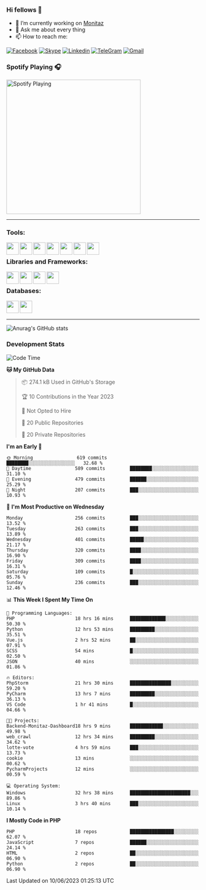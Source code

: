### Hi fellows 👋
- 🔭 I’m currently working on [Monitaz](https://monitaz.com/)
- 💬 Ask me about every thing
- 📫 How to reach me:

[![Facebook](https://img.shields.io/badge/Facebook-0000FF?logo=facebook&logoColor=white)](https://www.facebook.com/le.dat155)
[![Skype](https://img.shields.io/badge/Skype-blue?logo=skype&logoColor=white)](https://join.skype.com/invite/lr2sd8ZndbWr)
[![Linkedin](https://img.shields.io/badge/LinkedIn-0A66C2?logo=linkedin)](https://www.linkedin.com/in/ti%E1%BA%BFn-%C4%91%E1%BA%A1t-l%C3%AA-ba267a232/)
[![TeleGram](https://img.shields.io/badge/telegram-EF0EFF?logo=telegram)](https://t.me/subibi1505)
[![Gmail](https://img.shields.io/badge/Gmail-green?logo=gmail)](mailto:tiendat15599.dev@gmail.com)

### Spotify Playing 🎧
[<img src="https://tiendat-spotify.vercel.app/api/spotify" alt="Spotify Playing" width="350" />](https://open.spotify.com/user/21wi7t5t4zyugx5mgetrdo7xa)

---

### Tools:
<img align='left' height="32" width="32" src="https://upload.wikimedia.org/wikipedia/commons/thumb/c/c9/PhpStorm_Icon.svg/2048px-PhpStorm_Icon.svg.png">
<img align='left' height="32" width="32" src="https://upload.wikimedia.org/wikipedia/commons/thumb/1/1d/PyCharm_Icon.svg/1200px-PyCharm_Icon.svg.png">
<img align='left' height="32" width="32" src="https://cdn2.iconfinder.com/data/icons/pack1-baco-flurry-icons-style/512/XAMPP.png">
<img align='left' height="32" width="32" src="https://www.docker.com/wp-content/uploads/2022/03/vertical-logo-monochromatic.png">
<img align='left' height="32" width="32" src="https://www.mamp.info/images/icons/mamp-pro.png">
<img align='left' height="32" width="32" src="https://www.puttygen.com/wp-content/uploads/2019/05/Termius.png">
<img align='left' height="32" width="32" src="https://1475031.s21i.faiusr.com/4/1/ABUIABAEGAAg3dWc8AUoq7a8hAIwgAg4gAg.png">
<br>

### Libraries and Frameworks:
<img align='left' height="32" width="32" src="https://i0.wp.com/phocode.com/wp-content/uploads/2019/11/scrapyLogo.png?fit=300%2C300&ssl=1&w=640">
<img align='left' height="32" width="32" src="https://upload.wikimedia.org/wikipedia/commons/thumb/9/9a/Laravel.svg/985px-Laravel.svg.png">
<img align='left' height="32" width="32" src="https://cdn.worldvectorlogo.com/logos/codeigniter.svg">
<img align='left' height="32" width="32" src="https://upload.wikimedia.org/wikipedia/commons/thumb/e/ea/Zend-framework.svg/2560px-Zend-framework.svg.png">
<br>

### Databases:
<img align='left' height="32" width="32" src="https://download.logo.wine/logo/MySQL/MySQL-Logo.wine.png">
<img align='left' height="32" width="32" src="https://seeklogo.com/images/E/elasticsearch-logo-C75C4578EC-seeklogo.com.png">

<br>
<br>

---
![Anurag's GitHub stats](https://github-readme-stats.vercel.app/api?username=tiendat15599&show_icons=true&theme=tokyonight)
### Development Stats


<!--START_SECTION:waka-->
![Code Time](http://img.shields.io/badge/Code%20Time-105%20hrs%2014%20mins-blue)

**🐱 My GitHub Data** 

> 📦 274.1 kB Used in GitHub's Storage 
 > 
> 🏆 10 Contributions in the Year 2023
 > 
> 🚫 Not Opted to Hire
 > 
> 📜 20 Public Repositories 
 > 
> 🔑 20 Private Repositories 
 > 
**I'm an Early 🐤** 

```text
🌞 Morning                619 commits         ████████░░░░░░░░░░░░░░░░░   32.68 % 
🌆 Daytime                589 commits         ████████░░░░░░░░░░░░░░░░░   31.10 % 
🌃 Evening                479 commits         ██████░░░░░░░░░░░░░░░░░░░   25.29 % 
🌙 Night                  207 commits         ███░░░░░░░░░░░░░░░░░░░░░░   10.93 % 
```
📅 **I'm Most Productive on Wednesday** 

```text
Monday                   256 commits         ███░░░░░░░░░░░░░░░░░░░░░░   13.52 % 
Tuesday                  263 commits         ███░░░░░░░░░░░░░░░░░░░░░░   13.89 % 
Wednesday                401 commits         █████░░░░░░░░░░░░░░░░░░░░   21.17 % 
Thursday                 320 commits         ████░░░░░░░░░░░░░░░░░░░░░   16.90 % 
Friday                   309 commits         ████░░░░░░░░░░░░░░░░░░░░░   16.31 % 
Saturday                 109 commits         █░░░░░░░░░░░░░░░░░░░░░░░░   05.76 % 
Sunday                   236 commits         ███░░░░░░░░░░░░░░░░░░░░░░   12.46 % 
```


📊 **This Week I Spent My Time On** 

```text
💬 Programming Languages: 
PHP                      18 hrs 16 mins      █████████████░░░░░░░░░░░░   50.30 % 
Python                   12 hrs 53 mins      █████████░░░░░░░░░░░░░░░░   35.51 % 
Vue.js                   2 hrs 52 mins       ██░░░░░░░░░░░░░░░░░░░░░░░   07.91 % 
SCSS                     54 mins             █░░░░░░░░░░░░░░░░░░░░░░░░   02.50 % 
JSON                     40 mins             ░░░░░░░░░░░░░░░░░░░░░░░░░   01.86 % 

🔥 Editors: 
PhpStorm                 21 hrs 30 mins      ███████████████░░░░░░░░░░   59.20 % 
PyCharm                  13 hrs 7 mins       █████████░░░░░░░░░░░░░░░░   36.13 % 
VS Code                  1 hr 41 mins        █░░░░░░░░░░░░░░░░░░░░░░░░   04.66 % 

🐱‍💻 Projects: 
Backend-Monitaz-Dashboard18 hrs 9 mins       ████████████░░░░░░░░░░░░░   49.98 % 
web_crawl                12 hrs 34 mins      █████████░░░░░░░░░░░░░░░░   34.62 % 
lotte-vote               4 hrs 59 mins       ███░░░░░░░░░░░░░░░░░░░░░░   13.73 % 
cookie                   13 mins             ░░░░░░░░░░░░░░░░░░░░░░░░░   00.62 % 
PycharmProjects          12 mins             ░░░░░░░░░░░░░░░░░░░░░░░░░   00.59 % 

💻 Operating System: 
Windows                  32 hrs 38 mins      ██████████████████████░░░   89.86 % 
Linux                    3 hrs 40 mins       ███░░░░░░░░░░░░░░░░░░░░░░   10.14 % 
```

**I Mostly Code in PHP** 

```text
PHP                      18 repos            ████████████████░░░░░░░░░   62.07 % 
JavaScript               7 repos             ██████░░░░░░░░░░░░░░░░░░░   24.14 % 
HTML                     2 repos             ██░░░░░░░░░░░░░░░░░░░░░░░   06.90 % 
Python                   2 repos             ██░░░░░░░░░░░░░░░░░░░░░░░   06.90 % 
```




 Last Updated on 10/06/2023 01:25:13 UTC
<!--END_SECTION:waka-->

